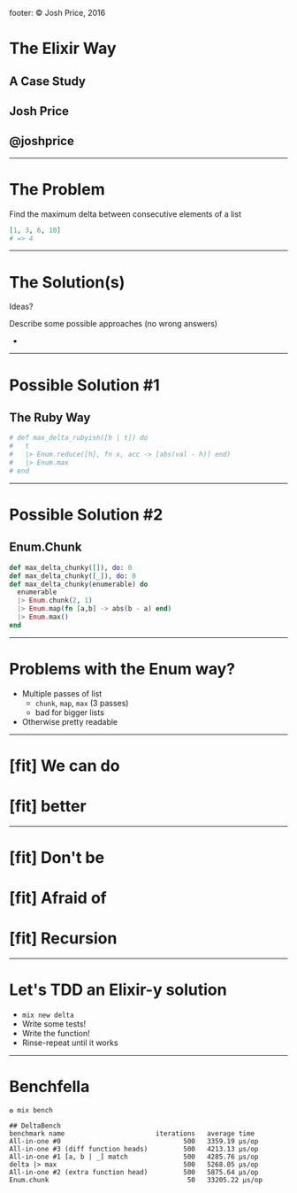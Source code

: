 footer: © Josh Price, 2016

# The Elixir Way
## A Case Study
## Josh Price
## @joshprice

---
# The Problem

Find the maximum delta between consecutive elements of a list

```elixir
[1, 3, 6, 10]
# => 4
```

---
# The Solution(s)

Ideas?

Describe some possible approaches (no wrong answers)

-

---
# Possible Solution #1

## The Ruby Way

```elixir
# def max_delta_rubyish([h | t]) do
#   t
#   |> Enum.reduce([h], fn x, acc -> [abs(val - h)] end)
#   |> Enum.max
# end
```

---
# Possible Solution #2

## Enum.Chunk

```elixir
def max_delta_chunky([]), do: 0
def max_delta_chunky([_]), do: 0
def max_delta_chunky(enumerable) do
  enumerable
  |> Enum.chunk(2, 1)
  |> Enum.map(fn [a,b] -> abs(b - a) end)
  |> Enum.max()
end
```

---
# Problems with the Enum way?

- Multiple passes of list
  - `chunk`, `map`, `max` (3 passes)
  - bad for bigger lists
- Otherwise pretty readable

---
# [fit] We can do
# [fit] better

---
# [fit] Don't be
# [fit] Afraid of
# [fit] Recursion

---
# Let's TDD an Elixir-y solution

- `mix new delta`
- Write some tests!
- Write the function!
- Rinse-repeat until it works

---
# Benchfella

```
✪ mix bench

## DeltaBench
benchmark name                       iterations   average time
All-in-one #0                               500   3359.19 µs/op
All-in-one #3 (diff function heads)         500   4213.13 µs/op
All-in-one #1 [a, b | _] match              500   4285.76 µs/op
delta |> max                                500   5268.05 µs/op
All-in-one #2 (extra function head)         500   5875.64 µs/op
Enum.chunk                                   50   33205.22 µs/op
```
